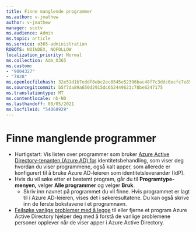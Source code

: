 ```yaml
---
title: Finne manglende programmer
ms.author: v-jmathew
author: v-jmathew
manager: scotv
ms.audience: Admin
ms.topic: article
ms.service: o365-administration
ROBOTS: NOINDEX, NOFOLLOW
localization_priority: Normal
ms.collection: Adm_O365
ms.custom:
- "9004327"
- "7828"
ms.openlocfilehash: 32e51d1b7eddf8ebc2ec8545e52396bac48f7c3ddc0ecfc7e85aea50ed5c452a
ms.sourcegitcommit: b5f7da89a650d2915dc652449623c78be6247175
ms.translationtype: MT
ms.contentlocale: nb-NO
ms.lasthandoff: 08/05/2021
ms.locfileid: "54068929"
---
```

# <a name="find-missing-applications"></a>Finne manglende programmer

- Hurtigstart: Vis listen over programmer som bruker [Azure Active Directory-tenanten (Azure AD) for](https://docs.microsoft.com/azure/active-directory/manage-apps/view-applications-portal) identitetsbehandling, som viser deg hvordan du viser programmene, også kalt apper, som allerede er konfigurert til å bruke Azure AD-leieren som identitetsleverandør (IdP).
- Hvis du vil søke etter et bestemt program, går du til **Programtype-menyen,** velger **Alle programmer** og velger **Bruk**.
  - Skriv inn navnet på programmet du vil finne. Hvis programmet er lagt til i Azure AD-leieren, vises det i søkeresultatene. Du kan også skrive inn de første bokstavene i et programnavn.
- [Feilsøke vanlige problemer med å legge](https://docs.microsoft.com/azure/active-directory/manage-apps/troubleshoot-adding-apps) til eller fjerne et program Azure Active Directory hjelper deg med å forstå de vanlige problemene personer opplever når de viser apper i Azure Active Directory.
